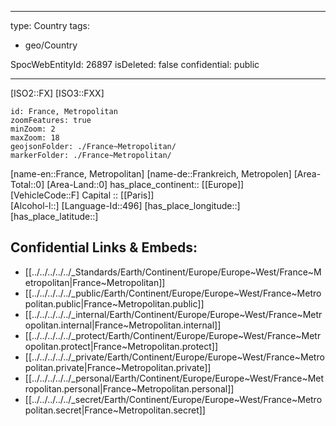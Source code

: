 ﻿---

type: Country
tags:
- geo/Country

SpocWebEntityId: 26897
isDeleted: false
confidential: public

---
[ISO2::FX]
[ISO3::FXX]
```leaflet
id: France, Metropolitan
zoomFeatures: true 
minZoom: 2 
maxZoom: 18
geojsonFolder: ./France~Metropolitan/
markerFolder: ./France~Metropolitan/
```

[name-en::France, Metropolitan]
[name-de::Frankreich, Metropolen]
[Area-Total::0]
[Area-Land::0]
has_place_continent:: [[Europe]]  
[VehicleCode::F]
Capital :: [[Paris]]  
[Alcohol-l::]
[Language-Id::496]
[has_place_longitude::]
[has_place_latitude::]



## Confidential Links & Embeds: 
- [[../../../../../_Standards/Earth/Continent/Europe/Europe~West/France~Metropolitan|France~Metropolitan]] 
- [[../../../../../_public/Earth/Continent/Europe/Europe~West/France~Metropolitan.public|France~Metropolitan.public]] 
- [[../../../../../_internal/Earth/Continent/Europe/Europe~West/France~Metropolitan.internal|France~Metropolitan.internal]] 
- [[../../../../../_protect/Earth/Continent/Europe/Europe~West/France~Metropolitan.protect|France~Metropolitan.protect]] 
- [[../../../../../_private/Earth/Continent/Europe/Europe~West/France~Metropolitan.private|France~Metropolitan.private]] 
- [[../../../../../_personal/Earth/Continent/Europe/Europe~West/France~Metropolitan.personal|France~Metropolitan.personal]] 
- [[../../../../../_secret/Earth/Continent/Europe/Europe~West/France~Metropolitan.secret|France~Metropolitan.secret]] 
